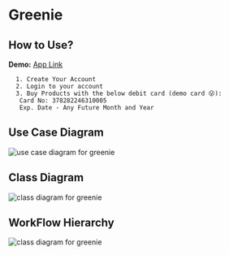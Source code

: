# Greenie

## How to Use?
**Demo:** [App Link](https://frontend-greenie.vercel.app/)
 ```
   1. Create Your Account
   2. Login to your account
   3. Buy Products with the below debit card (demo card 😜):
	Card No: 378282246310005
	Exp. Date - Any Future Month and Year
   ```
## Use Case Diagram
![use case diagram for greenie](https://raw.githubusercontent.com/devraj4522/backend-greenie/main/docs/use%20case%20diagram%20-%20greenie.webp)

## Class Diagram
![class diagram for greenie](https://raw.githubusercontent.com/devraj4522/backend-greenie/main/docs/classdiagram.drawio.png)

## WorkFlow Hierarchy
![class diagram for greenie](https://raw.githubusercontent.com/devraj4522/backend-greenie/main/docs/Screenshot%202022-09-18%20at%2000-12-20%20API-D%20-%2003_How_to_handle_such_project_lyst5587.pdf.png)

